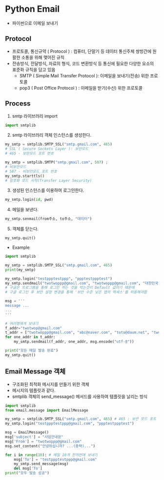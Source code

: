 # Python Email

-   파이썬으로 이메일 보내기

<style>
    span { color: #FF5353; }
</style>

## Protocol

-   프로토콜, 통신규약 ( Protocol ) : 컴퓨터, 단말기 등 데이터 통신주체 쌍방간에 원활한 소통을 위해 맺어진 규칙
-   전송방식, 전달방식, 자료의 형식, 코드 변환방식 등 통신에 필요한 다양한 요소의 표준화 규칙을 담고 있음
    +   SMTP ( Simple Mail Transfer Protocol ): 이메일을 보내기(전송) 위한 프로토콜
    +   pop3 ( Post Office Protocol ) : 이메일을 받기(수신) 위한 프로토콜


## Process

1.  smtp 라이브러리 import
```python
import smtplib
```

2. smtp 라이브러리 객체 인스턴스를 생성한다.
```python
my_smtp = smtplib.SMTP_SSL("smtp.gmail.com", 465) 
# SSL ( Secure Sockets Layer ): 보안모드
# 465 - 보안모드 포트 번호

my_smtp = smtplib.SMTP("smtp.gmail.com", 587) ; 
# 비보안모드 
# 587 - 비보안모드 포트 번호
my_smtp.starttls() 
# 암호화 모드 시작(Transfer Layer Security)
```

3. 생성된 인스턴스를 이용하여 로그인한다.
```python
my_smtp.login(id, pwd)
```

4. 메일을 보낸다.
```python
my_smtp.senmail(from주소, to주소, "데이터")
```

5. 객체를 닫는다.
```python
my_smtp.quit()
```

-   Example
```python
import smtplib

my_smtp = smtplib.SMTP_SSL("smtp.gmail.com", 465)
print(my_smtp)

my_smtp.login("testppptestppp", "ppptestppptest")
my_smtp.sendmail("twotwoppp@gmail.com", "twotwoppp@gmail.com", "대한민국".encode("utf-8"))
# 구글은 프로그램을 통해 로그인 하는 것을 막는것이 Default 값이기 때문에
# 구글 로그인 후 보안 설정 변경을 통해 '보안 수준 낮은 앱의 엑세스'를 허용해야함

msg = '''
message ...
...
'''

# 여러명에게 보내기
f_addr="twotwop@gmail.com"
t_addr = ["twotwoppp@gmail.com", "abc@naver.com", "toto@daum.net", "twotwop@daum.net"]
for one_addr in t_addr:
    my_smtp.sendmail(f_addr, one_addr, msg.encode("utf-8"))

print("모든 메일 발송 완료")
my_smtp.quit()
```

## Email Message 객체

-   구조화된 최적화 메시지를 만들기 위한 객체
-   메시지의 템플릿과 같다.
-   smtplib 객체의 send_message() 메서드를 사용하여 템플릿을 날리는 방식
```python
import smtplib
from email.message import EmailMessage

my_smtp = smtplib.SMTP_SSL("smtp.gmail.com", 465) # 465 : 보안 모드 포트 번호
my_smtp.login("testppptestppp@gmail.com", "ppptestppptest")

msg = EmailMessage()
msg['subject'] = "사업안내문"
msg['From'] = "twotwoppp@gmail.com"
msg.set_content("안녕하십니까? ...(중략)...")

for i in range(10): # 메일 10개 한꺼번에 보내기
    msg['To'] = "testppptestppp@gmail.com"
    my_smtp.send_message(msg)
    del msg['To']
print("모두 발송 성공")
```